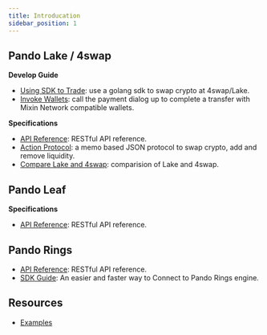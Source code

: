 ```yaml
---
title: Introducation
sidebar_position: 1
---
```


## Pando Lake / 4swap

**Develop Guide**

  - [Using SDK to Trade](/developer/lake/guide/using-sdk): use a golang sdk to swap crypto at 4swap/Lake.
  - [Invoke Wallets](/developer/lake/guide/invoke-wallets): call the payment dialog up to complete a transfer with Mixin Network compatible wallets.

**Specifications**

- [API Reference](/developer/lake/apis/overview): RESTful API reference.
- [Action Protocol](/developer/lake/action-protocol): a memo based JSON protocol to swap crypto, add and remove liquidity.
- [Compare Lake and 4swap](/developer/lake/lake-and-4swap): comparision of Lake and 4swap.

## Pando Leaf

**Specifications**

- [API Reference](/developer/leaf/apis/overview): RESTful API reference.


## Pando Rings

- [API Reference](/developer/rings/apis): RESTful API reference.
- [SDK Guide](/developer/rings/guide): An easier and faster way to Connect to Pando Rings engine.


## Resources

- [Examples](/developer/resources/examples)
